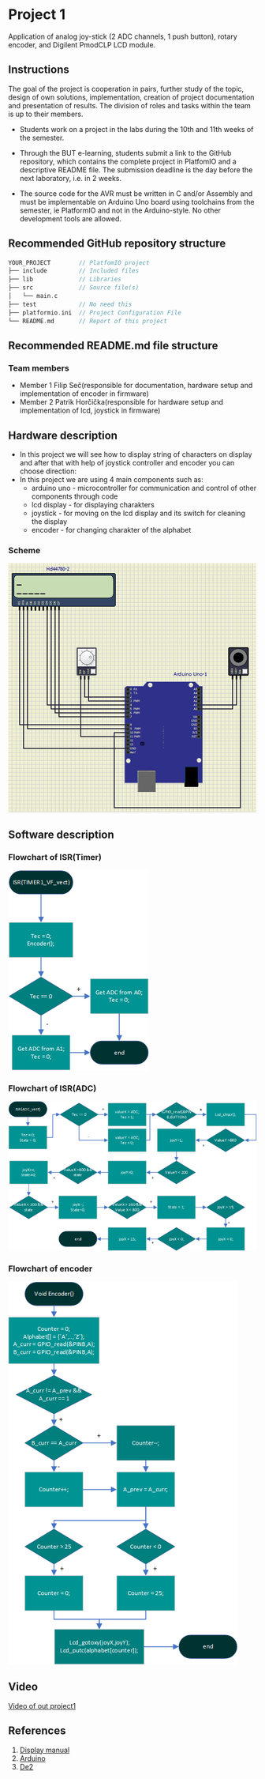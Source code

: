 # Project 1

Application of analog joy-stick (2 ADC channels, 1 push button), rotary encoder, and Digilent PmodCLP LCD module.

## Instructions

The goal of the project is cooperation in pairs, further study of the topic, design of own solutions, implementation, creation of project documentation and presentation of results. The division of roles and tasks within the team is up to their members.

* Students work on a project in the labs during the 10th and 11th weeks of the semester.

* Through the BUT e-learning, students submit a link to the GitHub repository, which contains the complete project in PlatfomIO and a descriptive README file. The submission deadline is the day before the next laboratory, i.e. in 2 weeks.

* The source code for the AVR must be written in C and/or Assembly and must be implementable on Arduino Uno board using toolchains from the semester, ie PlatformIO and not in the Arduino-style. No other development tools are allowed.

## Recommended GitHub repository structure

   ```c
   YOUR_PROJECT        // PlatfomIO project
   ├── include         // Included files
   ├── lib             // Libraries
   ├── src             // Source file(s)
   │   └── main.c
   ├── test            // No need this
   ├── platformio.ini  // Project Configuration File
   └── README.md       // Report of this project
   ```

## Recommended README.md file structure

### Team members

* Member 1 Filip Seč(responsible for documentation, hardware setup and implementation of encoder in firmware)
* Member 2 Patrik Horčička(responsible for hardware setup and implementation of lcd, joystick in firmware)

## Hardware description
* In this project we will see how to display string of characters on display and after that with help of joystick controller and encoder you can choose direction:
* In this project we are using 4 main components such as: 
   * arduino uno - microcontroller for communication and control of other components through code
   * lcd display - for displaying charakters
   * joystick - for moving on the lcd display and its switch for cleaning the display
   * encoder - for changing charakter of the alphabet

### Scheme 
![your figure](images/Circuit.png)


## Software description


### Flowchart of ISR(Timer)
![your figure](images/FlowCharts.png)
### Flowchart of ISR(ADC)
![your figure](images/FlowCharts2.png)
### Flowchart of encoder
![your figure](images/FlowCharts3.png)
## Video
[Video of out project1](https://www.youtube.com/watch?v=v_LxInjTsTE)


## References

1. [Display manual](https://digilent.com/reference/_media/reference/pmod/pmodcls/pmodcls_rm.pdf)
2. [Arduino](https://www.arduino.cc/)
3. [De2](https://moodle.vut.cz/course/view.php?id=258370)
